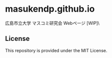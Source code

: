 # masukendp.github.io
広島市立大学 マスコミ研究会 Webページ [WIP]\

## License
This repository is provided under the MIT License.